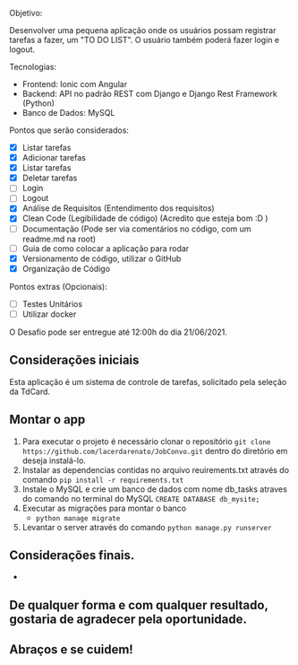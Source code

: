 Objetivo:

Desenvolver uma pequena aplicação onde os usuários possam registrar tarefas a fazer, um "TO DO LIST". O usuário também poderá fazer login e logout.

Tecnologias:

- Frontend: Ionic com Angular
- Backend: API no padrão REST com Django e Django Rest Framework (Python)
- Banco de Dados: MySQL

Pontos que serão considerados:

- [x] Listar tarefas
- [x] Adicionar tarefas
- [x] Listar tarefas
- [x] Deletar tarefas
- [ ] Login
- [ ] Logout
- [x] Análise de Requisitos (Entendimento dos requisitos)
- [x] Clean Code (Legibilidade de código) (Acredito que esteja bom :D )
- [ ] Documentação (Pode ser via comentários no código, com um readme.md na root)
- [ ] Guia de como colocar a aplicação para rodar
- [x] Versionamento de código, utilizar o GitHub
- [x] Organização de Código

Pontos extras (Opcionais):
- [ ] Testes Unitários
- [ ] Utilizar docker

O Desafio pode ser entregue até 12:00h do dia 21/06/2021.

## Considerações iniciais

Esta aplicação é um sistema de controle de tarefas, solicitado pela seleção da TdCard.

## Montar o app

1. Para executar o projeto é necessário clonar o repositório `git clone https://github.com/lacerdarenato/JobConvo.git` dentro do diretório em deseja instalá-lo.
2. Instalar as dependencias contidas no arquivo reuirements.txt através do comando `pip install -r requirements.txt`
3. Instale o MySQL e crie um banco de dados com nome db_tasks atraves do comando no terminal do MySQL  `CREATE DATABASE db_mysite;` 
4. Executar as migrações para montar o banco
   - `python manage migrate`
5. Levantar o server através do comando `python manage.py runserver` 



## Considerações finais.

- 


## De qualquer forma e com qualquer resultado, gostaria de agradecer pela oportunidade. 
## Abraços e se cuidem!